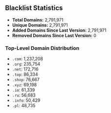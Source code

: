 ## Blacklist Statistics

- **Total Domains:** 2,791,971
- **Unique Domains:** 2,791,971
- **Added Domains Since Last Version:** 2,791,971
- **Removed Domains Since Last Version:** 0

### Top-Level Domain Distribution

-  `.com`: 1,237,208
-  `.org`: 235,754
-  `.net`: 172,716
-  `.top`: 86,334
-  `.shop`: 76,667
-  `.xyz`: 69,198
-  `.io`: 61,339
-  `.ru`: 56,683
-  `.info`: 50,429
-  `.pl`: 48,735

